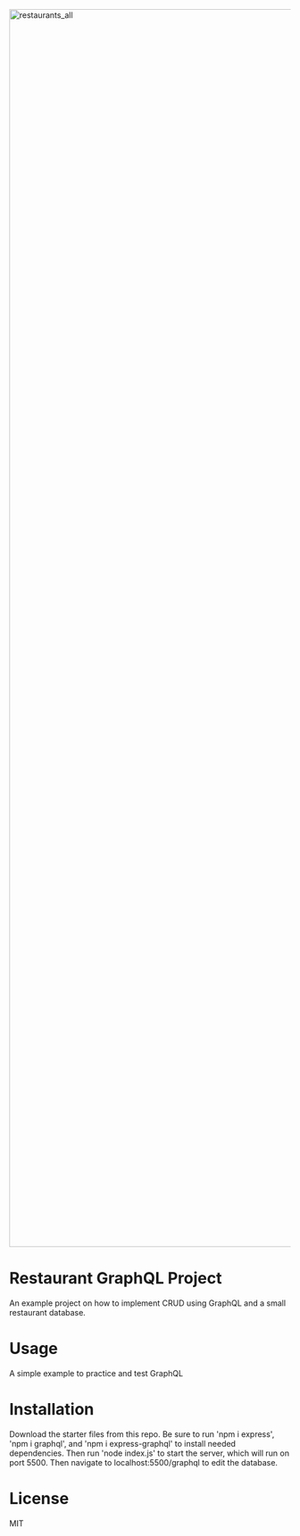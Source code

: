 
<img width="2219" alt="restaurants_all" src="https://user-images.githubusercontent.com/87152060/153933250-115a02be-ce64-4f85-8f8f-cf8ec77617a2.png">

# Restaurant GraphQL Project
An example project on how to implement CRUD using GraphQL and a small restaurant database.

# Usage
A simple example to practice and test GraphQL

# Installation
Download the starter files from this repo. Be sure to run 'npm i express', 'npm i graphql', and 'npm i express-graphql' to install needed dependencies. Then run 'node index.js' to start the server, which will run on port 5500. Then navigate to localhost:5500/graphql to edit the database.

# License
MIT
